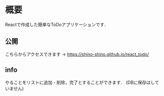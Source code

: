 # 概要

Reactで作成した簡単なToDoアプリケーションです．

## 公開
こちらからアクセスできます → https://shino-shino.github.io/react_todo/

## info
やることをリストに追加・削除，完了とすることができます．
(DBに保存はしていません)

